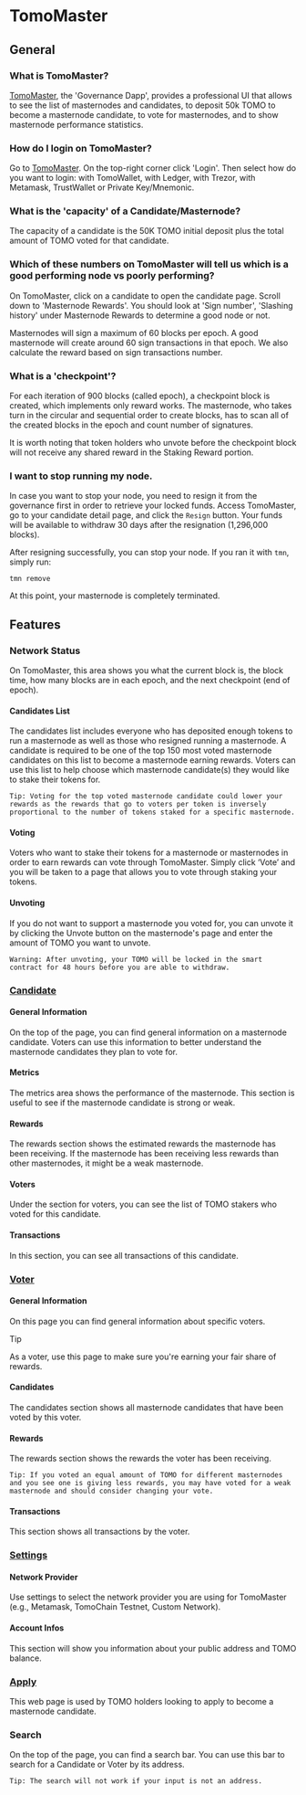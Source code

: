 # TomoMaster

## **General**   

### **What is TomoMaster?**

[TomoMaster](https://master.tomochain.com/), the 'Governance Dapp', provides a professional UI that allows to see the list of masternodes and candidates, to deposit 50k TOMO to become a masternode candidate, to vote for masternodes, and to show masternode performance statistics.

### **How do I login on TomoMaster?**

Go to [TomoMaster](http://master.tomochain.com). On the top-right corner click 'Login'. Then select how do you want to login: with TomoWallet, with Ledger, with Trezor, with Metamask, TrustWallet or Private Key/Mnemonic.

### **What is the 'capacity' of a Candidate/Masternode?**

The capacity of a candidate is the 50K TOMO initial deposit plus the total amount of TOMO voted for that candidate.

### **Which of these numbers on TomoMaster will tell us which is a good performing node vs poorly performing?**

On TomoMaster, click on a candidate to open the candidate page. Scroll down to 'Masternode Rewards'. You should look at 'Sign number', 'Slashing history' under Masternode Rewards to determine a good node or not.

Masternodes will sign a maximum of 60 blocks per epoch. A good masternode will create around 60 sign transactions in that epoch. We also calculate the reward based on sign transactions number.

### **What is a 'checkpoint'?**

For each iteration of 900 blocks \(called epoch\), a checkpoint block is created, which implements only reward works. The masternode, who takes turn in the circular and sequential order to create blocks, has to scan all of the created blocks in the epoch and count number of signatures.

It is worth noting that token holders who unvote before the checkpoint block will not receive any shared reward in the Staking Reward portion.

### **I want to stop running my node.**

In case you want to stop your node, you need to resign it from the governance first in order to retrieve your locked funds. Access TomoMaster, go to your candidate detail page, and click the `Resign` button. Your funds will be available to withdraw 30 days after the resignation \(1,296,000 blocks\). 

After resigning successfully, you can stop your node. If you ran it with `tmn`, simply run:

```text
tmn remove
```

At this point, your masternode is completely terminated.

## Features

### Network Status

On TomoMaster, this area shows you what the current block is, the block time, how many blocks are in each epoch, and the next checkpoint \(end of epoch\).

#### Candidates List <a id="candidates-list"></a>

The candidates list includes everyone who has deposited enough tokens to run a masternode as well as those who resigned running a masternode. A candidate is required to be one of the top 150 most voted masternode candidates on this list to become a masternode earning rewards. Voters can use this list to help choose which masternode candidate\(s\) they would like to stake their tokens for.

`Tip: Voting for the top voted masternode candidate could lower your rewards as the rewards that go to voters per token is inversely proportional to the number of tokens staked for a specific masternode.`

#### Voting <a id="voting"></a>

Voters who want to stake their tokens for a masternode or masternodes in order to earn rewards can vote through TomoMaster. Simply click ‘Vote’ and you will be taken to a page that allows you to vote through staking your tokens.

#### Unvoting <a id="unvoting"></a>

If you do not want to support a masternode you voted for, you can unvote it by clicking the Unvote button on the masternode's page and enter the amount of TOMO you want to unvote.

`Warning: After unvoting, your TOMO will be locked in the smart contract for 48 hours before you are able to withdraw.`

### [Candidate](https://master.tomochain.com/candidate/0x98ffa09ae64a3ad63289ee0def385e6455b777e5) <a id="candidate"></a>

#### General Information <a id="general-information"></a>

On the top of the page, you can find general information on a masternode candidate. Voters can use this information to better understand the masternode candidates they plan to vote for.

#### Metrics <a id="metrics"></a>

The metrics area shows the performance of the masternode. This section is useful to see if the masternode candidate is strong or weak.

#### Rewards <a id="rewards"></a>

The rewards section shows the estimated rewards the masternode has been receiving. If the masternode has been receiving less rewards than other masternodes, it might be a weak masternode.

#### Voters <a id="voters"></a>

Under the section for voters, you can see the list of TOMO stakers who voted for this candidate.

#### Transactions <a id="transactions"></a>

In this section, you can see all transactions of this candidate.

### [Voter](https://master.tomochain.com/voter/0x82d83629f48b690226af91547cbfbfc8a52b73e6) <a id="voter"></a>

#### General Information <a id="general-information_1"></a>

On this page you can find general information about specific voters.

Tip

As a voter, use this page to make sure you're earning your fair share of rewards.

#### Candidates <a id="candidates"></a>

The candidates section shows all masternode candidates that have been voted by this voter.

#### Rewards <a id="rewards_1"></a>

The rewards section shows the rewards the voter has been receiving.

`Tip: If you voted an equal amount of TOMO for different masternodes and you see one is giving less rewards, you may have voted for a weak masternode and should consider changing your vote.`

#### Transactions <a id="transactions_1"></a>

This section shows all transactions by the voter.

### [Settings](https://master.tomochain.com/setting) <a id="settings"></a>

#### Network Provider <a id="network-provider"></a>

Use settings to select the network provider you are using for TomoMaster \(e.g., Metamask, TomoChain Testnet, Custom Network\).

#### Account Infos <a id="account-infos"></a>

This section will show you information about your public address and TOMO balance.

### [Apply](https://master.tomochain.com/apply) <a id="apply"></a>

This web page is used by TOMO holders looking to apply to become a masternode candidate.

### Search <a id="search"></a>

On the top of the page, you can find a search bar. You can use this bar to search for a Candidate or Voter by its address.

`Tip: The search will not work if your input is not an address.`

